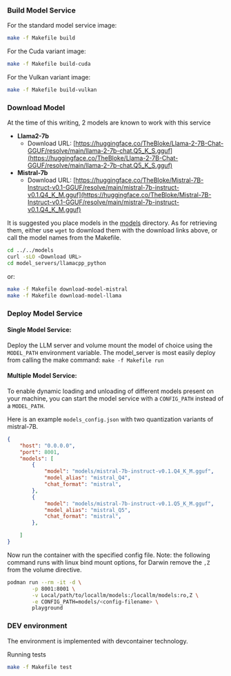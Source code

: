 ### Build Model Service

For the standard model service image:

```bash
make -f Makefile build
```

For the Cuda variant image:

```bash
make -f Makefile build-cuda
```

For the Vulkan variant image:

```bash
make -f Makefile build-vulkan
```

### Download Model

At the time of this writing, 2 models are known to work with this service

- **Llama2-7b**
    - Download URL: [https://huggingface.co/TheBloke/Llama-2-7B-Chat-GGUF/resolve/main/llama-2-7b-chat.Q5_K_S.gguf](https://huggingface.co/TheBloke/Llama-2-7B-Chat-GGUF/resolve/main/llama-2-7b-chat.Q5_K_S.gguf)
- **Mistral-7b**
    - Download URL: [https://huggingface.co/TheBloke/Mistral-7B-Instruct-v0.1-GGUF/resolve/main/mistral-7b-instruct-v0.1.Q4_K_M.gguf](https://huggingface.co/TheBloke/Mistral-7B-Instruct-v0.1-GGUF/resolve/main/mistral-7b-instruct-v0.1.Q4_K_M.gguf)

It is suggested you place models in the [models](../../models/) directory. As for retrieving them, either use `wget` to download them with the download links above, or call the model names from the Makefile.

```bash
cd ../../models
curl -sLO <Download URL> 
cd model_servers/llamacpp_python
```

or:

```bash
make -f Makefile download-model-mistral
make -f Makefile download-model-llama
```

### Deploy Model Service

#### Single Model Service:

Deploy the LLM server and volume mount the model of choice using the `MODEL_PATH` environment variable. The model_server is most easily deploy from calling the make command: `make -f Makefile run`

#### Multiple Model Service:

To enable dynamic loading and unloading of different models present on your machine, you can start the model service with a `CONFIG_PATH` instead of a `MODEL_PATH`.

Here is an example `models_config.json` with two quantization variants of mistral-7B.

```json
{
    "host": "0.0.0.0",
    "port": 8001,
    "models": [
        {
            "model": "models/mistral-7b-instruct-v0.1.Q4_K_M.gguf",
            "model_alias": "mistral_Q4",
            "chat_format": "mistral",
        },
        {
            "model": "models/mistral-7b-instruct-v0.1.Q5_K_M.gguf",
            "model_alias": "mistral_Q5",
            "chat_format": "mistral",
        },

    ]
}
```

Now run the container with the specified config file. Note: the following command runs with linux bind mount options, for Darwin remove the `,Z` from the volume directive.

```bash
podman run --rm -it -d \
        -p 8001:8001 \
        -v Local/path/to/locallm/models:/locallm/models:ro,Z \
        -e CONFIG_PATH=models/<config-filename> \
        playground
```

### DEV environment

The environment is implemented with devcontainer technology.

Running tests

```bash
make -f Makefile test
```